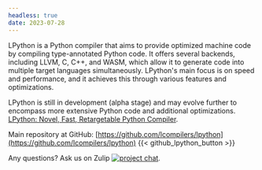 ```yaml
---
headless: true
date: 2023-07-28
---
```


LPython is a Python compiler that aims to provide optimized machine code by compiling type-annotated Python code. It offers several backends, including LLVM, C, C++, and WASM, which allow it to generate code into multiple target languages simultaneously. LPython's main focus is on speed and performance, and it achieves this through various features and optimizations.

LPython is still in development (alpha stage) and may evolve further to encompass more extensive Python code and additional optimizations.
[LPython: Novel, Fast, Retargetable Python Compiler](https://lpython.org/blog/2023/07/lpython-novel-fast-retargetable-python-compiler/).

Main repository at GitHub:
[https://github.com/lcompilers/lpython](https://github.com/lcompilers/lpython)
{{< github_lpython_button >}}

Any questions? Ask us on Zulip [![project chat](https://img.shields.io/badge/zulip-join_chat-brightgreen.svg)](https://lfortran.zulipchat.com/#narrow/stream/311866-LPython).
